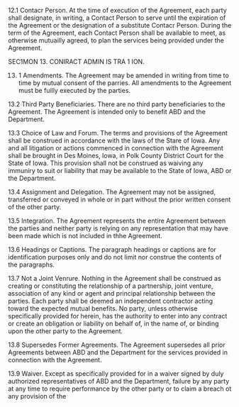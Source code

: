 12.1 Contacr Person. At the time of execution of the Agreement, each party shall designate, in writing, a Contact Person to serve until the expiration of the Agreement or the designation of a substitute Contacr Person. During the term of the Agreement, each Contact Person shall be available to meet, as otherwise mutuailly agreed, to plan the services being provided under the Agreement.  

SEC1MON 13. CONIRACT ADMIN IS TRA 1 ION.  

13. 1 Amendments.  The Agreement may be amended in writing from time to time by mutual consent of the parries. All amendments to the Agreement must be fuilly executed by the parties.  

13.2 Third Party Beneficiaries. There are no third party beneficiaries to the Agreement. The Agreement is intended only to benefit ABD and the Department.  

13.3 Choice of Law and Forum. The terms and provisions of the Agreement shall be construed in accordance with the laws of the Stare of Iowa. Any and all litigation or actions commenced in connection with the Agreement shall be brought in Des Moines, Iowa, in Polk County District Court for the State of Iowa. This provision shall not be construed as waiving any immuniry to suit or liability that may be available to the State of Iowa, ABD or the Department.  

13.4 Assignment and Delegation. The Agreement may not be assigned, transferred or conveyed in whole or in part without the prior written consent of the other party.  

13.5 Integration.  The Agreement represents the entire Agreement between the parties and neither party is relying on any representation that may have been made which is not included in thhe Agreement.  

13.6 Headings or Captions. The paragraph headings or captions are for identification purposes only and do not limit nor construe the contents of the paragraphs.  

13.7 Not a Joint Venrure. Nothing in the Agreement shall be construed as creating or constituting the relationship of a partnership, joint venture, association of any kind or agent and principal relationship between the parties. Each party shall be deemed an independent contractor acting toward the expected mutual benefits. No party, unless otherwise specifically provided for herein, has the authority to enter into any contract or create an obligation or liability on behalf of, in the name of, or binding upon the other party to the Agreement.  

13.8 Supersedes Former Agreements. The Agreement supersedes all prior Agreements between ABD and the Department for the services provided in connection with the Agreement.  

13.9 Waiver. Except as specifically provided for in a waiver signed by duly authorized representatives of ABD and the Department, failure by any party at any time to require performance by the other party or to claim a breach ot any provision of the  